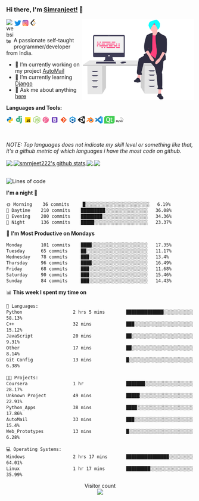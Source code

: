 ### Hi there, I'm [Simranjeet!](https://smrnjeet222.github.io/) 👋

<img align="right" width="300px" src="https://raw.githubusercontent.com/smrnjeet222/smrnjeet222/master/assets/me.svg">

<a href="https://smrnjeet222.github.io/CleanPortfolio/">
  <img align="left" alt="website" width="20px" src="https://raw.githubusercontent.com/smrnjeet222/CleanPortfolio/master/svgs/icon.png" />
</a>
<a href="https://twitter.com/Att_Sardar_ji">
  <img align="left" alt="Twitter" width="21px" src="https://raw.githubusercontent.com/smrnjeet222/smrnjeet222/master/assets/twitter.png" />
</a>
<a href="https://www.instagram.com/smrnjeet_22/">
  <img align="left" alt="itch.io" width="21px" src="https://raw.githubusercontent.com/smrnjeet222/smrnjeet222/master/assets/instagram.png" />
</a>
<a href="https://leetcode.com/smrnjeet222/">
  <img align="left" alt="leetCode" width="21px" src="https://raw.githubusercontent.com/smrnjeet222/smrnjeet222/master/assets/leetcode.png" />
</a>

<br />
<br />

<p> A passionate self-taught programmer/developer from India. </p>

- 🔭 I’m currently working on my project [AutoMail](https://github.com/LOGOInd/AutoMail)
- 🌱 I’m currently learning [Django](https://www.djangoproject.com/)
- 💬 Ask me about anything [here](https://github.com/smrnjeet222/smrnjeet222/issues)

**Languages and Tools:**

<code><img height="20" src="https://raw.githubusercontent.com/smrnjeet222/smrnjeet222/master/assets/python.png" title="Python"></code>
<code><img height="20" src="https://raw.githubusercontent.com/smrnjeet222/smrnjeet222/master/assets/django.png" title="Django"></code>
<code><img height="20" src="https://raw.githubusercontent.com/smrnjeet222/smrnjeet222/master/assets/javascript.png" title="Javascript"></code>
<code><img height="20" src="https://raw.githubusercontent.com/smrnjeet222/smrnjeet222/master/assets/nodejs.png" title="Nodejs"></code>
<code><img height="20" src="https://raw.githubusercontent.com/smrnjeet222/smrnjeet222/master/assets/sass.png" title="SASS"></code>
<code><img height="20" src="https://raw.githubusercontent.com/smrnjeet222/smrnjeet222/master/assets/bootstrap.png" title="Bootstrap"></code>
<code><img height="20" src="https://raw.githubusercontent.com/smrnjeet222/smrnjeet222/master/assets/git.png" title="Git"></code>
<code><img height="20" src="https://raw.githubusercontent.com/smrnjeet222/smrnjeet222/master/assets/cplusplus.png" title="C++"></code>
<code><img height="20" src="https://raw.githubusercontent.com/smrnjeet222/smrnjeet222/master/assets/unity.svg" title="UnityEngine"></code>
<code><img height="20" src="https://raw.githubusercontent.com/smrnjeet222/smrnjeet222/master/assets/blender.png" title="Blender"></code>
<code><img height="20" src="https://raw.githubusercontent.com/smrnjeet222/smrnjeet222/master/assets/vscode.png" title="VsCode"></code>
<code><img height="20" src="https://raw.githubusercontent.com/smrnjeet222/smrnjeet222/master/assets/Qt.svg" title="Python GUI"></code>
<code><img height="20" src="https://raw.githubusercontent.com/smrnjeet222/smrnjeet222/master/assets/mysql.svg" title="Databases"></code>

<br />

_NOTE: Top languages does not indicate my skill level or something like that, it's a github metric of which languages i have the most code on github._

<a href="https://gitstats.me/smrnjeet222">
  <img align="center" src="https://github-readme-stats.vercel.app/api/top-langs/?username=smrnjeet222&count_private=true&theme=default&title_color=11ab3a&hide=html,c%23" />
</a>
<a href="https://gitstats.me/smrnjeet222">
  <img align="center" src="https://github-readme-stats.vercel.app/api?username=smrnjeet222&show_icons=true&count_private=true&theme=default&title_color=11ab3a&line_height=27" alt="smrnjeet222's github stats" />
</a>

<a href="https://smrnjeet222.github.io/Python_Apps/">
  <img align="center" src="https://github-readme-stats.vercel.app/api/pin/?username=smrnjeet222&repo=Python_Apps&theme=default&title_color=11ab3a" />
</a>    
<a href="https://smrnjeet222.github.io/Unity_Gamedevelopment/">
  <img align="center" src="https://github-readme-stats.vercel.app/api/pin/?username=smrnjeet222&repo=Unity_Gamedevelopment&theme=default&title_color=11ab3a" />
</a>

<br />
<br />

<!--START_SECTION:waka-->
![Lines of code](https://img.shields.io/badge/From%20Hello%20World%20I've%20written-1607422%20Lines%20of%20code-blue)

**I'm a night 🦉** 

```text
🌞 Morning    36 commits     █░░░░░░░░░░░░░░░░░░░░░░░░   6.19% 
🌆 Daytime    210 commits    █████████░░░░░░░░░░░░░░░░   36.08% 
🌃 Evening    200 commits    ████████░░░░░░░░░░░░░░░░░   34.36% 
🌙 Night      136 commits    █████░░░░░░░░░░░░░░░░░░░░   23.37%

```
📅 **I'm Most Productive on Mondays** 

```text
Monday       101 commits    ████░░░░░░░░░░░░░░░░░░░░░   17.35% 
Tuesday      65 commits     ██░░░░░░░░░░░░░░░░░░░░░░░   11.17% 
Wednesday    78 commits     ███░░░░░░░░░░░░░░░░░░░░░░   13.4% 
Thursday     96 commits     ████░░░░░░░░░░░░░░░░░░░░░   16.49% 
Friday       68 commits     ███░░░░░░░░░░░░░░░░░░░░░░   11.68% 
Saturday     90 commits     ███░░░░░░░░░░░░░░░░░░░░░░   15.46% 
Sunday       84 commits     ███░░░░░░░░░░░░░░░░░░░░░░   14.43%

```


📊 **This week I spent my time on** 

```text
💬 Languages: 
Python                   2 hrs 5 mins        ██████████████░░░░░░░░░░░   58.13% 
C++                      32 mins             ███░░░░░░░░░░░░░░░░░░░░░░   15.12% 
JavaScript               20 mins             ██░░░░░░░░░░░░░░░░░░░░░░░   9.31% 
Other                    17 mins             ██░░░░░░░░░░░░░░░░░░░░░░░   8.14% 
Git Config               13 mins             █░░░░░░░░░░░░░░░░░░░░░░░░   6.38%

🐱‍💻 Projects: 
Coursera                 1 hr                ███████░░░░░░░░░░░░░░░░░░   28.17% 
Unknown Project          49 mins             █████░░░░░░░░░░░░░░░░░░░░   22.91% 
Python_Apps              38 mins             ████░░░░░░░░░░░░░░░░░░░░░   17.86% 
AutoMail                 33 mins             ███░░░░░░░░░░░░░░░░░░░░░░   15.4% 
Web_Prototypes           13 mins             █░░░░░░░░░░░░░░░░░░░░░░░░   6.28%

💻 Operating Systems: 
Windows                  2 hrs 17 mins       ████████████████░░░░░░░░░   64.01% 
Linux                    1 hr 17 mins        █████████░░░░░░░░░░░░░░░░   35.99%

```


<!--END_SECTION:waka-->

<p align="center"> 
  Visitor count<br>
  <img src="https://profile-counter.glitch.me/smrnjeet222/count.svg" />
</p>
